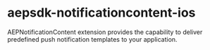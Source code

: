 # aepsdk-notificationcontent-ios
AEPNotificationContent extension provides the capability to deliver predefined push notification templates to your application.
